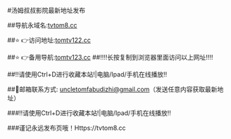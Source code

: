 #汤姆叔叔影院最新地址发布

##导航永域名:[tvtom8.cc](HttpS://tomtv122.cc:8888/?channel=boke1)

##⭐️ 👉访问地址:[tomtv122.cc](HttpS://tomtv122.cc:8888/?channel=boke1)

##⭐️ 👉备用导航:[tomtv123.cc](HttpS://tomtv123.cc:8888/?channel=boke1)
##‼️‼️长按复制到浏览器里面访问以上网址‼️‼️

##‼️请使用Ctrl+D进行收藏本站!|电脑/Ipad/手机在线播放‼️

##📧邮箱联系方式: uncletomfabudizhi@gmail.com（发送任意内容获取最新地址）

###‼️请使用Ctrl+D进行收藏本站!|电脑/Ipad/手机在线播放‼️

###谨记永远发布页哦！Https://tvtom8.cc
